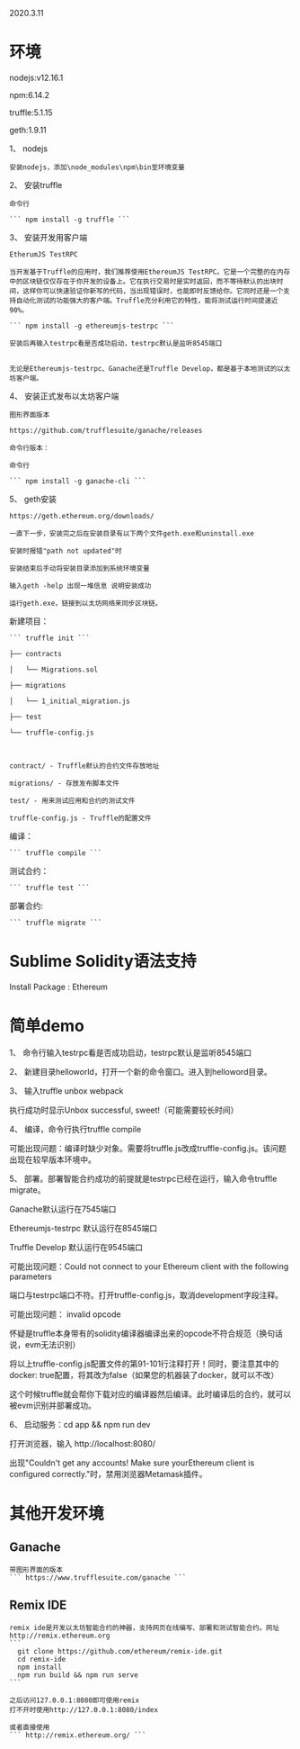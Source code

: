 2020.3.11


# 环境

nodejs:v12.16.1

npm:6.14.2

truffle:5.1.15

geth:1.9.11



1、 nodejs

    安装nodejs，添加\node_modules\npm\bin至环境变量

2、 安装truffle

    命令行 

    ``` npm install -g truffle ```


3、 安装开发用客户端

    EtherumJS TestRPC

    当开发基于Truffle的应用时，我们推荐使用EthereumJS TestRPC。它是一个完整的在内存中的区块链仅仅存在于你开发的设备上。它在执行交易时是实时返回，而不等待默认的出块时间，这样你可以快速验证你新写的代码，当出现错误时，也能即时反馈给你。它同时还是一个支持自动化测试的功能强大的客户端。Truffle充分利用它的特性，能将测试运行时间提速近90%。

    ``` npm install -g ethereumjs-testrpc ```

    安装后再输入testrpc看是否成功启动，testrpc默认是监听8545端口


    无论是Ethereumjs-testrpc、Ganache还是Truffle Develop，都是基于本地测试的以太坊客户端。


4、 安装正式发布以太坊客户端

    图形界面版本

    https://github.com/trufflesuite/ganache/releases

    命令行版本：

    命令行

    ``` npm install -g ganache-cli ```


5、 geth安装

    https://geth.ethereum.org/downloads/

    一直下一步，安装完之后在安装目录有以下两个文件geth.exe和uninstall.exe

    安装时报错"path not updated"时

    安装结束后手动将安装目录添加到系统环境变量

    输入geth -help 出现一堆信息 说明安装成功

    运行geth.exe，链接到以太坊网络来同步区块链。



新建项目：

    ``` truffle init ```

    ├── contracts

    │   └── Migrations.sol

    ├── migrations

    │   └── 1_initial_migration.js

    ├── test

    └── truffle-config.js



    contract/ - Truffle默认的合约文件存放地址

    migrations/ - 存放发布脚本文件

    test/ - 用来测试应用和合约的测试文件

    truffle-config.js - Truffle的配置文件



编译：

    ``` truffle compile ```


测试合约：

    ``` truffle test ```


部署合约:

    ``` truffle migrate ```
    




# Sublime Solidity语法支持

Install Package : Ethereum




# 简单demo


1、 命令行输入testrpc看是否成功启动，testrpc默认是监听8545端口


2、 新建目录helloworld，打开一个新的命令窗口。进入到helloword目录。


3、 输入truffle unbox webpack

执行成功时显示Unbox successful, sweet!（可能需要较长时间）


4、 编译，命令行执行truffle compile

可能出现问题：编译时缺少对象。需要将truffle.js改成truffle-config.js。该问题出现在较早版本环境中。


5、 部署。部署智能合约成功的前提就是testrpc已经在运行，输入命令truffle migrate。

Ganache默认运行在7545端口

Ethereumjs-testrpc 默认运行在8545端口

Truffle Develop 默认运行在9545端口



可能出现问题：Could not connect to your Ethereum client with the following parameters

端口与testrpc端口不符。打开truffle-config.js，取消development字段注释。

可能出现问题： invalid opcode 

怀疑是truffle本身带有的solidity编译器编译出来的opcode不符合规范（换句话说，evm无法识别）

将以上truffle-config.js配置文件的第91-101行注释打开！同时，要注意其中的docker: true配置，将其改为false（如果您的机器装了docker，就可以不改）

这个时候truffle就会帮你下载对应的编译器然后编译。此时编译后的合约，就可以被evm识别并部署成功。


6、 启动服务：cd app && npm run dev

打开浏览器，输入 http://localhost:8080/

出现"Couldn't get any accounts! Make sure yourEthereum client is configured correctly."时，禁用浏览器Metamask插件。


# 其他开发环境

## Ganache
    带图形界面的版本
    ``` https://www.trufflesuite.com/ganache ```


## Remix IDE
    remix ide是开发以太坊智能合约的神器，支持网页在线编写、部署和测试智能合约。网址http://remix.ethereum.org
    ```
      git clone https://github.com/ethereum/remix-ide.git
      cd remix-ide
      npm install
      npm run build && npm run serve
    ```

    之后访问127.0.0.1:8080即可使用remix
    打不开时使用http://127.0.0.1:8080/index

    或者直接使用
    ``` http://remix.ethereum.org/ ```








